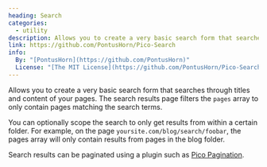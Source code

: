 ```yaml
---
heading: Search
categories:
  - utility
description: Allows you to create a very basic search form that searches through titles and content of your pages.
link: https://github.com/PontusHorn/Pico-Search
info:
  By: "[PontusHorn](https://github.com/PontusHorn)"
  License: "[The MIT License](https://github.com/PontusHorn/Pico-Search/blob/master/LICENSE)"
---
```


Allows you to create a very basic search form that searches through titles and content of your pages. The search results page filters the `pages` array to only contain pages matching the search terms.

You can optionally scope the search to only get results from within a certain folder. For example, on the page `yoursite.com/blog/search/foobar`, the pages array will only contain results from pages in the blog folder.

Search results can be paginated using a plugin such as [Pico Pagination](#entry-pagination).
